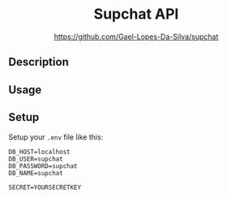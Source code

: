 <div align="center">
	<h1>Supchat API</h1>
    <a href="https://github.com/Gael-Lopes-Da-Silva/supchat">https://github.com/Gael-Lopes-Da-Silva/supchat</a>
</div>


Description
------------------------------------------------------------------


Usage
------------------------------------------------------------------


Setup
------------------------------------------------------------------

Setup your `.env` file like this:
```
DB_HOST=localhost
DB_USER=supchat
DB_PASSWORD=supchat
DB_NAME=supchat

SECRET=YOURSECRETKEY
```